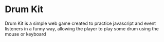 # Drum Kit

Drum Kit is a simple web game created to practice javascript and event listeners in a funny way, allowing the player to play some drum using the mouse or keyboard